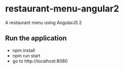 # restaurant-menu-angular2
A restaurant menu using AngularJS 2


## Run the application
- npm install
- npm run start
- go to http://localhost:8080